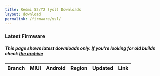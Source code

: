 ```yaml
---
title: Redmi S2/Y2 (ysl) Downloads
layout: download
permalink: /firmware/ysl/
---
```


### Latest Firmware
##### This page shows latest downloads only. If you're looking for old builds check [the archive](/archive/firmware/ysl/)


<div class="table-responsive-md">
<table id="firmware" class="compact table table-striped table-hover table-sm">
    <thead class="thead-dark">
        <tr>
            <th>Branch</th>
            <th>MIUI</th>
            <th>Android</th>
            <th>Region</th>
            <th>Updated</th>
            <th>Link</th>
        </tr>
    </thead>
    <script>loadFirmwareDownloads('ysl', 'latest')</script>
</table>
</div>
